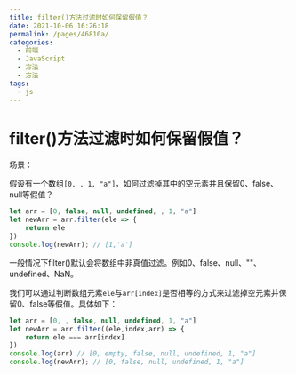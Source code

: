 ```yaml
---
title: filter()方法过滤时如何保留假值？
date: 2021-10-06 16:26:18
permalink: /pages/46810a/
categories:
  - 前端
  - JavaScript
  - 方法
  - 方法
tags:
  - js
---
```

# filter()方法过滤时如何保留假值？

场景：

假设有一个数组`[0, , 1, "a"]`，如何过滤掉其中的空元素并且保留0、false、null等假值？

```js
let arr = [0, false, null, undefined, , 1, "a"]
let newArr = arr.filter(ele => {
    return ele
})
console.log(newArr); // [1,'a']
```

一般情况下filter()默认会将数组中非真值过滤。例如0、false、null、""、undefined、NaN。

<!-- more -->

我们可以通过判断数组元素`ele`与`arr[index]`是否相等的方式来过滤掉空元素并保留0、false等假值。具体如下：

```js
let arr = [0, , false, null, undefined, 1, "a"]
let newArr = arr.filter((ele,index,arr) => {
    return ele === arr[index]
})
console.log(arr) // [0, empty, false, null, undefined, 1, "a"]
console.log(newArr); // [0, false, null, undefined, 1, "a"]
```
